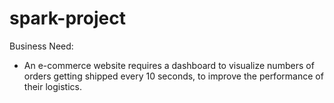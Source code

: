 # spark-project
Business Need:
- An e-commerce website requires a dashboard to visualize numbers of orders getting shipped every 10 seconds, to improve the performance of their logistics.
